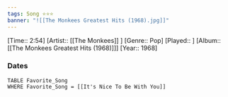 ```yaml
---
tags: Song ⭐⭐⭐ 
banner: "![[The Monkees Greatest Hits (1968).jpg]]"
---
```

[Time:: 2:54]
[Artist:: [[The Monkees]] ]
[Genre:: Pop]
[Played:: ]
[Album:: [[The Monkees Greatest Hits (1968)]]]
[Year:: 1968]
### Dates
````dataview
TABLE Favorite_Song
WHERE Favorite_Song = [[It's Nice To Be With You]]
````